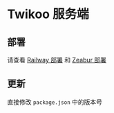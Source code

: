 # Twikoo 服务端

## 部署

请查看 [Railway 部署](https://twikoo.js.org/quick-start.html#railway-%E9%83%A8%E7%BD%B2) 和 [Zeabur 部署](https://twikoo.js.org/quick-start.html#zeabur-%E9%83%A8%E7%BD%B2)

## 更新

直接修改 `package.json` 中的版本号
